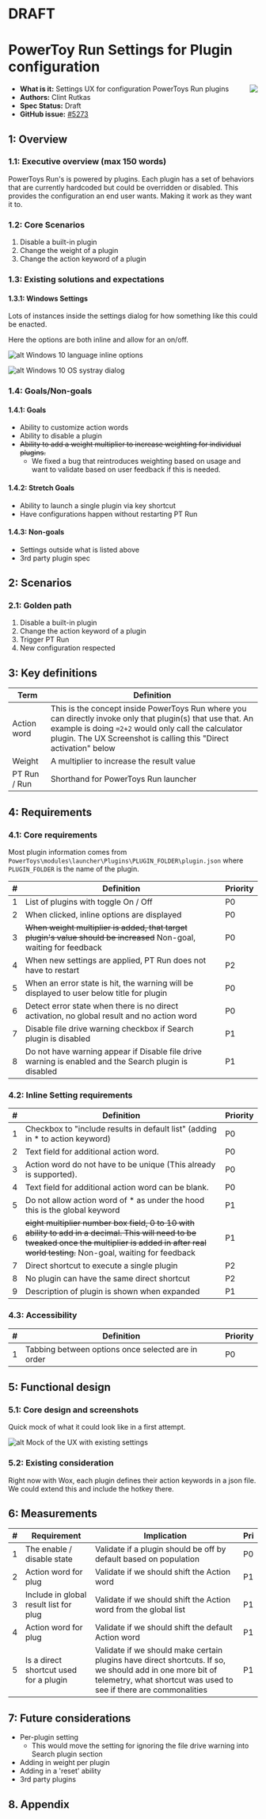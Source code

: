 # DRAFT

# PowerToy Run Settings for Plugin configuration

<img align="right" src="./images/Logo.png" />

- **What is it:** Settings UX for configuration PowerToys Run plugins
- **Authors:** Clint Rutkas
- **Spec Status:** Draft
- **GitHub issue:** [#5273](https://github.com/microsoft/PowerToys/issues/5273)

## 1: Overview

### 1.1: Executive overview (max 150 words)

PowerToys Run's is powered by plugins. Each plugin has a set of behaviors that are currently hardcoded but could be overridden or disabled. This provides the configuration an end user wants.  Making it work as they want it to.

### 1.2: Core Scenarios

1. Disable a built-in plugin
2. Change the weight of a plugin
3. Change the action keyword of a plugin

### 1.3: Existing solutions and expectations 

#### 1.3.1: Windows Settings

Lots of instances inside the settings dialog for how something like this could be enacted.  

Here the options are both inline and allow for an on/off.

![alt Windows 10 language inline options][WinSettingLanguage]

![alt Windows 10 OS systray dialog][WinSettingSysIcon]

### 1.4: Goals/Non-goals

#### 1.4.1: Goals

- Ability to customize action words
- Ability to disable a plugin
- ~~Ability to add a weight multiplier to increase weighting for individual plugins.~~
   - We fixed a bug that reintroduces weighting based on usage and want to validate based on user feedback if this is needed.

#### 1.4.2: Stretch Goals

- Ability to launch a single plugin via key shortcut
- Have configurations happen without restarting PT Run

#### 1.4.3: Non-goals

- Settings outside what is listed above
- 3rd party plugin spec


## 2: Scenarios

### 2.1: Golden path

1. Disable a built-in plugin
2. Change the action keyword of a plugin
3. Trigger PT Run
4. New configuration respected

## 3: Key definitions

| Term | Definition |
|------|------------|
| Action word | This is the concept inside PowerToys Run where you can directly invoke only that plugin(s) that use that.  An example is doing `=2+2` would only call the calculator plugin.  The UX Screenshot is calling this "Direct activation" below |
| Weight | A multiplier to increase the result value |
| PT Run / Run | Shorthand for PowerToys Run launcher |

## 4: Requirements

### 4.1: Core requirements

Most plugin information comes from `PowerToys\modules\launcher\Plugins\PLUGIN_FOLDER\plugin.json` where `PLUGIN_FOLDER` is the name of the plugin.

| # | Definition | Priority |
|---|------------|----------|
| 1 | List of plugins with toggle On / Off | P0 |
| 2 | When clicked, inline options are displayed | P0 |
| 3 | ~~When weight multiplier is added, that target plugin's value should be increased~~ Non-goal, waiting for feedback | P0 |
| 4 | When new settings are applied, PT Run does not have to restart | P2 |
| 5 | When an error state is hit, the warning will be displayed to user below title for plugin | P0 |
| 6 | Detect error state when there is no direct activation, no global result and no action word | P0 |
| 7 | Disable file drive warning checkbox if Search plugin is disabled  | P1 |
| 8 | Do not have warning appear if Disable file drive warning is enabled and the Search plugin is disabled  | P1 |

### 4.2: Inline Setting requirements

| # | Definition | Priority |
|---|------------|----------|
| 1 | Checkbox to "include results in default list" (adding in * to action keyword)  | P0 |
| 2 | Text field for additional action word. | P0 |
| 3 | Action word do not have to be unique (This already is supported). | P0 |
| 4 | Text field for additional action word can be blank. | P0 |
| 5 | Do not allow action word of * as under the hood this is the global keyword | P1 |
| 6 | ~~eight multiplier number box field, 0 to 10 with ability to add in a decimal.  This will need to be tweaked once the multiplier is added in after real world testing.~~ Non-goal, waiting for feedback | P1 |
| 7 | Direct shortcut to execute a single plugin | P2 |
| 8 | No plugin can have the same direct shortcut | P2 |
| 9 | Description of plugin is shown when expanded | P1 | 

### 4.3: Accessibility 

| # | Definition | Priority |
|---|------------|----------|
| 1 | Tabbing between options once selected are in order | P0 |

## 5: Functional design

### 5.1: Core design and screenshots

Quick mock of what it could look like in a first attempt.

![alt Mock of the UX with existing settings][uxMock]

### 5.2: Existing consideration

Right now with Wox, each plugin defines their action keywords in a json file.  We could extend this and include the hotkey there.

## 6: Measurements

| # | Requirement | Implication | Pri |
| - | ------------|-------------|-----|
| 1 | The enable / disable state | Validate if a plugin should be off by default based on population | P0 |
| 2 | Action word for plug | Validate if we should shift the Action word | P1 |
| 3 | Include in global result list for plug | Validate if we should shift the Action word from the global list | P1 |
| 4 | Action word for plug | Validate if we should shift the default Action word | P1 |
| 5 | Is a direct shortcut used for a plugin | Validate if we should make certain plugins have direct shortcuts.  If so, we should add in one more bit of telemetry, what shortcut was used to see if there are commonalities  | P1 |

## 7: Future considerations

- Per-plugin setting
   - This would move the setting for ignoring the file drive warning into Search plugin section
- Adding in weight per plugin
- Adding in a 'reset' ability
- 3rd party plugins

## 8. Appendix

[WinSettingLanguage]: ./images/PtRunPlugin/preferredLanguages.png
[WinSettingSysIcon]: ./images/PtRunPlugin/systemIcons.png
[uxMock]: ./images/PtRunPlugin/pluginSettingMockUx.png